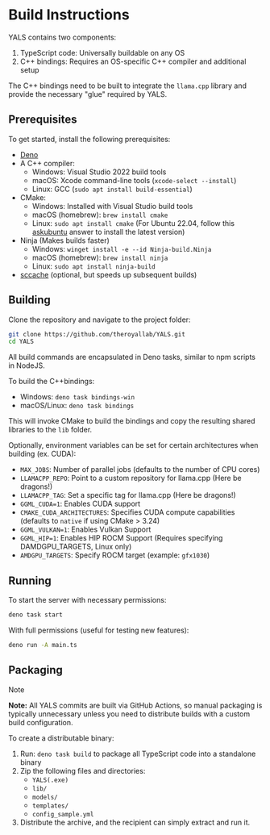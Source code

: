 # Build Instructions

YALS contains two components:
1. TypeScript code: Universally buildable on any OS
2. C++ bindings: Requires an OS-specific C++ compiler and additional setup

The C++ bindings need to be built to integrate the `llama.cpp` library and provide the necessary "glue" required by YALS.

## Prerequisites

To get started, install the following prerequisites:
- [Deno](https://deno.com) 
- A C++ compiler:
	- Windows: Visual Studio 2022 build tools
	- macOS: Xcode command-line tools (`xcode-select --install`)
	- Linux: GCC (`sudo apt install build-essential`)
- CMake:
	- Windows: Installed with Visual Studio build tools
	- macOS (homebrew): `brew install cmake`
	- Linux: `sudo apt install cmake` (For Ubuntu 22.04, follow this [askubuntu](https://askubuntu.com/a/865294) answer to install the latest version)
- Ninja (Makes builds faster)
	- Windows: `winget install -e --id Ninja-build.Ninja`
	- macOS (homebrew): `brew install ninja`
	- Linux: `sudo apt install ninja-build`
- [sccache](https://github.com/mozilla/sccache) (optional, but speeds up subsequent builds)

## Building

Clone the repository and navigate to the project folder:
```sh
git clone https://github.com/theroyallab/YALS.git
cd YALS
```

All build commands are encapsulated in Deno tasks, similar to npm scripts in NodeJS.

To build the C++bindings:

- Windows: `deno task bindings-win`
- macOS/Linux: `deno task bindings`

This will invoke CMake to build the bindings and copy the resulting shared libraries to the `lib` folder.

Optionally, environment variables can be set for certain architectures when building (ex. CUDA):
- `MAX_JOBS`: Number of parallel jobs (defaults to the number of CPU cores)
- `LLAMACPP_REPO`: Point to a custom repository for llama.cpp (Here be dragons!)
- `LLAMACPP_TAG`: Set a specific tag for llama.cpp (Here be dragons!)
- `GGML_CUDA=1`: Enables CUDA support
- `CMAKE_CUDA_ARCHITECTURES`: Specifies CUDA compute capabilities (defaults to `native` if using CMake > 3.24)
- `GGML_VULKAN=1`: Enables Vulkan Support
- `GGML_HIP=1`: Enables HIP ROCM Support (Requires specifying DAMDGPU_TARGETS, Linux only)
- `AMDGPU_TARGETS`: Specify ROCM target (example: `gfx1030`)

## Running

To start the server with necessary permissions:
```sh
deno task start
```

With full permissions (useful for testing new features):
```sh
deno run -A main.ts
```

## Packaging

> [!NOTE]
> **Note:** All YALS commits are built via GitHub Actions, so manual packaging is typically unnecessary unless you need to distribute builds with a custom build configuration.

To create a distributable binary:

1. Run: `deno task build` to package all TypeScript code into a standalone binary
2. Zip the following files and directories:
   - `YALS(.exe)`
   - `lib/`
   - `models/`
   - `templates/`
   - `config_sample.yml`
3. Distribute the archive, and the recipient can simply extract and run it.
